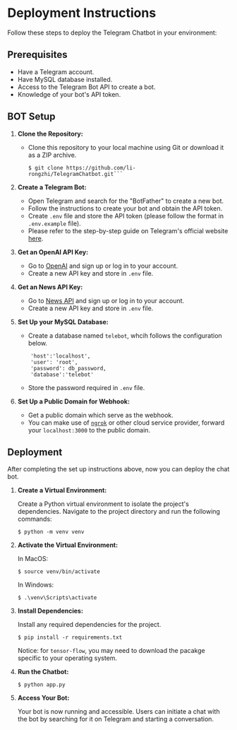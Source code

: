 # Deployment Instructions

Follow these steps to deploy the Telegram Chatbot in your environment:

## Prerequisites

- Have a Telegram account.
- Have MySQL database installed.
- Access to the Telegram Bot API to create a bot.
- Knowledge of your bot's API token.

## BOT Setup

1. **Clone the Repository:**
    - Clone this repository to your local machine using Git or download it as a ZIP archive.

        ```
        $ git clone https://github.com/li-rongzhi/TelegramChatbot.git```

2. **Create a Telegram Bot:**
    - Open Telegram and search for the "BotFather" to create a new bot.
    - Follow the instructions to create your bot and obtain the API token.
    - Create `.env` file and store the API token (please follow the format in `.env.example` file).
    - Please refer to the step-by-step guide on Telegram's official website [here](https://core.telegram.org/bots/features#creating-a-new-bot).

3. **Get an OpenAI API Key:**
    - Go to [OpenAI](https://openai.com/) and sign up or log in to your account.
    - Create a new API key and store in `.env` file.

4. **Get an News API Key:**
    - Go to [News API](https://newsapi.org/) and sign up or log in to your account.
    - Create a new API key and store in `.env` file.

5. **Set Up your MySQL Database:**
    - Create a database named `telebot`, whcih follows the configuration below.
    ```
        'host':'localhost',
        'user': 'root',
        'password': db_password,
        'database':'telebot'
    ```
    - Store the password required in `.env` file.

6. **Set Up a Public Domain for Webhook:**
    - Get a public domain which serve as the webhook.
    - You can make use of [`ngrok`](https://ngrok.com/) or other cloud service provider, forward your `localhost:3000` to the public domain.


## Deployment

After completing the set up instructions above, now you can deploy the chat bot.

1. **Create a Virtual Environment:**

    Create a Python virtual environment to isolate the project's dependencies. Navigate to the project directory and run the following commands:
    ```
    $ python -m venv venv
    ```

2. **Activate the Virtual Environment:**

    In MacOS:
    ```
    $ source venv/bin/activate
    ```
    In Windows:
    ```
    $ .\venv\Scripts\activate
    ```

3. **Install Dependencies:**

    Install any required dependencies for the project.
     ```
    $ pip install -r requirements.txt
    ```
    Notice: for `tensor-flow`, you may need to download the pacakge specific to your operating system.

4. **Run the Chatbot:**
    ```
    $ python app.py
    ```

5. **Access Your Bot:**

    Your bot is now running and accessible. Users can initiate a chat with the bot by searching for it on Telegram and starting a conversation.

